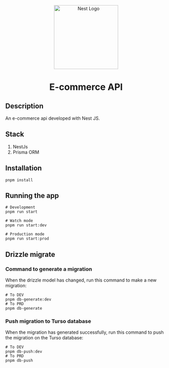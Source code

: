<p align="center">
  <a href="http://nestjs.com/" target="blank"><img src="https://nestjs.com/img/logo-small.svg" width="200" alt="Nest Logo" /></a>
</p>

<h1 align="center">E-commerce API</h1>

## Description

An e-commerce api developed with Nest JS.

## Stack

1. NestJs
2. Prisma ORM

## Installation

```
pnpm install
```

## Running the app

```
# Development
pnpm run start

# Watch mode
pnpm run start:dev

# Production mode
pnpm run start:prod
```

## Drizzle migrate

### Command to generate a migration

When the drizzle model has changed, run this command to make a new migration:

```
# To DEV
pnpm db-generate:dev
# To PRD
pnpm db-generate

```

### Push migration to Turso database

When the migration has generated successfully, run this command to push the migration on the Turso database:

```
# To DEV
pnpm db-push:dev
# To PRD
pnpm db-push
```

